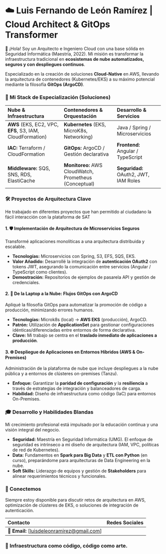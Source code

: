 # **☁️ Luis Fernando de León Ramírez | Cloud Architect & GitOps Transformer**

👋 ¡Hola\! Soy un Arquitecto e Ingeniero Cloud con una base sólida en Seguridad Informática (Maestría, 2022). Mi misión es transformar la infraestructura tradicional en **ecosistemas de nube automatizados, seguros y con despliegues continuos**.

Especializado en la creación de soluciones **Cloud-Native** en AWS, llevando la arquitectura de contenedores (Kubernetes/EKS) a su máximo potencial mediante la filosofía **GitOps (ArgoCD)**.

### **🧠 Mi Stack de Especialización (Soluciones)**

| Nube & Infraestructura | Contenedores & Orquestación | Desarrollo & Servicios |
| :---- | :---- | :---- |
| **AWS** (EKS, EC2, VPC, **EFS**, S3, IAM, CloudFormation) | **Kubernetes** (EKS, MicroK8s, Networking) | Java / Spring / Microservicios |
| **IAC:** Terraform / CloudFormation | **GitOps:** ArgoCD / Gestión declarativa | **Frontend:** Angular / TypeScript |
| **Middleware:** SQS, SNS, RDS, ElastiCache | **Monitoreo:** AWS CloudWatch, Prometheus (Conceptual) | **Seguridad:** OAuth2, JWT, IAM Roles |

### **🛠️ Proyectos de Arquitectura Clave**

He trabajado en diferentes proyectos que han permitido al ciudadano la fácil interacción con la plataforma de SAT

#### **1\. 🛡️ Implementación de Arquitectura de Microservicios Seguros**

Transformé aplicaciones monolíticas a una arquitectura distribuida y escalable.

* **Tecnologías:** Microservicios con Spring, S3, EFS, SQS, EKS.  
* **Valor Añadido:** Desarrollé la integración de **autenticación OAuth2** con tokens JWT, asegurando la comunicación entre servicios (Angular / TypeScript como clientes).  
* **Demostración:** Repositorios de ejemplos de pasarela API y gestión de credenciales.

#### **2\. 🚀 De la Laptop a la Nube: Flujos GitOps con ArgoCD**

Apliqué la filosofía GitOps para automatizar la promoción de código a producción, minimizando errores humanos.

* **Tecnologías:** Microk8s (local) \-\> **AWS EKS** (producción), ArgoCD.  
* **Patrón:** Utilización de **ApplicationSet** para gestionar configuraciones idénticas/diferenciadas entre entornos de forma declarativa.  
* **Clave:** Mi trabajo se centra en el **traslado inmediato de aplicaciones a producción**.

#### **3\. 🌐 Despliegue de Aplicaciones en Entornos Híbridos (AWS & On-Premises)**

Administración de la plataforma de nube que incluye despliegues a la nube pública y a entornos de clústeres on-premises (Tanzu).

* **Enfoque:** Garantizar la **paridad de configuración** y la **resiliencia** a través de estrategias de integración y balanceadores de carga.  
* **Habilidad:** Diseño de infraestructura como código (IaC) para entornos On-Premises.

### **🎓 Desarrollo y Habilidades Blandas**

Mi crecimiento profesional está impulsado por la educación continua y una visión integral del negocio.

* **Seguridad:** Maestría en Seguridad Informática (UMG). El enfoque de seguridad es intrínseco a mi diseño de arquitectura (IAM, VPC, políticas de red de Kubernetes).  
* **Data:** Fundamentos en **Spark para Big Data** y **ETL con Python** (en curso), preparándome para arquitecturas de Data Engineering en la nube.  
* **Soft Skills:** Liderazgo de equipos y gestión de **Stakeholders** para alinear requerimientos técnicos y funcionales.

### **🤝 Conectemos**

Siempre estoy disponible para discutir retos de arquitectura en AWS, optimización de clústeres de EKS, o soluciones de integración de autenticación.

| Contacto | Redes Sociales |
| :---- | :---- |
| 📧 **Email:** \[luisdeleonramirez@gmail.com\] |  |

### **🤝 Infraestructura como código, código como arte.**